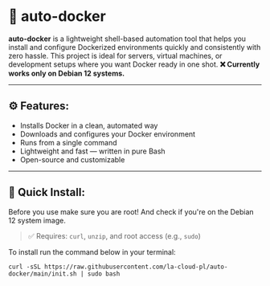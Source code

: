 # 🚀 auto-docker
**auto-docker** is a lightweight shell-based automation tool that helps you install and configure Dockerized environments quickly and consistently with zero hassle.
This project is ideal for servers, virtual machines, or development setups where you want Docker ready in one shot.
**❌ Currently works only on Debian 12 systems.**

---
## ⚙️ Features:
- Installs Docker in a clean, automated way
- Downloads and configures your Docker environment
- Runs from a single command
- Lightweight and fast — written in pure Bash
- Open-source and customizable

---
## 🧪 Quick Install:
Before you use make sure you are root! And check if you're on the Debian 12 system image.
> ✅ Requires: `curl`, `unzip`, and root access (e.g., `sudo`)

To install run the command below in your terminal:
```
curl -sSL https://raw.githubusercontent.com/la-cloud-pl/auto-docker/main/init.sh | sudo bash
```